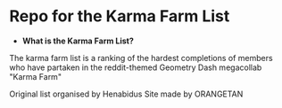 # Repo for the Karma Farm List

- **What is the Karma Farm List?**

The karma farm list is a ranking of the hardest completions of members who have partaken in the reddit-themed Geometry Dash megacollab "Karma Farm"

Original list organised by Henabidus
Site made by ORANGETAN